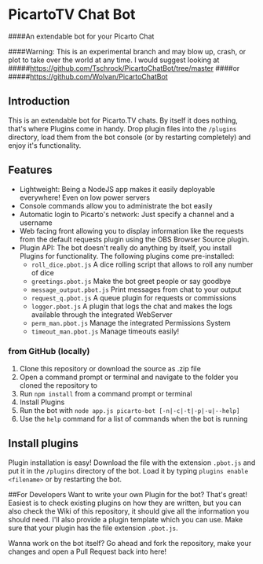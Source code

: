 ﻿# PicartoTV Chat Bot
####An extendable bot for your Picarto Chat

####Warning: This is an experimental branch and may blow up, crash, or plot to take over the world at any time. I would suggest looking at
#####https://github.com/Tschrock/PicartoChatBot/tree/master
####or
#####https://github.com/Wolvan/PicartoChatBot

## Introduction
This is an extendable bot for Picarto.TV chats. By itself it does nothing, that's where Plugins come in handy. Drop plugin files into the `/plugins` directory, load them from the bot console (or by restarting completely) and enjoy it's functionality.

## Features
* Lightweight: Being a NodeJS app makes it easily deployable everywhere! Even on low power servers
* Console commands allow you to administrate the bot easily
* Automatic login to Picarto's network: Just specify a channel and a username
* Web facing front allowing you to display information like the requests from the default requests plugin using the OBS Browser Source plugin.
* Plugin API: The bot doesn't really do anything by itself, you install Plugins for functionality. The following plugins come pre-installed:
	* `roll_dice.pbot.js` A dice rolling script that allows to roll any number of dice
	* `greetings.pbot.js` Make the bot greet people or say goodbye
	* `message_output.pbot.js` Print messages from chat to your output
	* `request_q.pbot.js` A queue plugin for requests or commissions
	* `logger.pbot.js` A plugin that logs the chat and makes the logs available through the integrated WebServer
	* `perm_man.pbot.js` Manage the integrated Permissions System
	* `timeout_man.pbot.js` Manage timeouts easily!

### from GitHub (locally)
1. Clone this repository or download the source as .zip file
2. Open a command prompt or terminal and navigate to the folder you cloned the repository to
3. Run `npm install` from a command prompt or terminal
4. Install Plugins
5. Run the bot with `node app.js picarto-bot [-n|-c|-t|-p|-u|--help]`
6. Use the `help` command for a list of commands when the bot is running

## Install plugins
Plugin installation is easy! Download the file with the extension `.pbot.js` and put it in the `/plugins` directory of the bot. Load it by typing `plugins enable <filename>` or by restarting the bot.

##For Developers
Want to write your own Plugin for the bot? That's great!
Easiest is to check existing plugins on how they are written, but you can also check the Wiki of this repository, it should give all the information you should need. I'll also provide a plugin template which you can use.
Make sure that your plugin has the file extension `.pbot.js`.

Wanna work on the bot itself? Go ahead and fork the repository, make your changes and open a Pull Request back into here!
